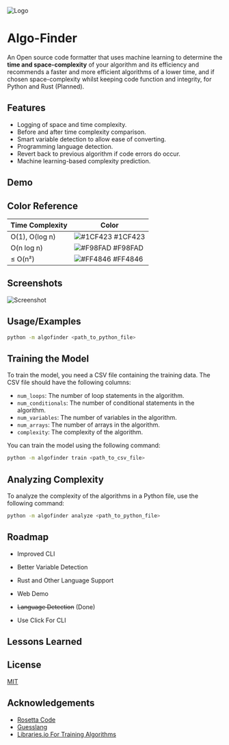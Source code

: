 ![Logo](https://raw.githubusercontent.com/AbTrax/algofinder/main/res/Algo%20Finder%20Banner.png)

# Algo-Finder

An Open source code formatter that uses machine learning to determine the **time and space-complexity** of your algorithm
and its efficiency and recommends a faster and more efficient algorithms of a lower time, and if chosen space-complexity whilst keeping
code function and integrity, for Python and Rust (Planned).

## Features

- Logging of space and time complexity.
- Before and after time complexity comparison.
- Smart variable detection to allow ease of converting.
- Programming language detection.
- Revert back to previous algorithm if code errors do occur.
- Machine learning-based complexity prediction.

## Demo

## Color Reference

| Time Complexity             | Color                                                                |
| ----------------- | ------------------------------------------------------------------ |
| O(1), O(log n) | ![#1CF423](https://placehold.co/10/00ff9f/1cf423.png) #1CF423 |
| O(n log n) | ![#F98FAD](https://placehold.co/10/f98fad/f98fad.png) #F98FAD |
| ≤ O(n²)  | ![#FF4846](https://placehold.co/10/ff4846/ff4846.png) #FF4846 |

## Screenshots

![Screenshot](Temp)

## Usage/Examples

```bash
python -m algofinder <path_to_python_file>
```

## Training the Model

To train the model, you need a CSV file containing the training data. The CSV file should have the following columns:

- `num_loops`: The number of loop statements in the algorithm.
- `num_conditionals`: The number of conditional statements in the algorithm.
- `num_variables`: The number of variables in the algorithm.
- `num_arrays`: The number of arrays in the algorithm.
- `complexity`: The complexity of the algorithm.

You can train the model using the following command:

```bash
python -m algofinder train <path_to_csv_file>
```

## Analyzing Complexity

To analyze the complexity of the algorithms in a Python file, use the following command:

```bash
python -m algofinder analyze <path_to_python_file>
```

## Roadmap

- Improved CLI

- Better Variable Detection

- Rust and Other Language Support

- Web Demo

- ~~Language Detection~~ (Done)

- Use Click For CLI

## Lessons Learned

## License

[MIT](https://choosealicense.com/licenses/mit/)

## Acknowledgements

- [Rosetta Code](https://rosettacode.org/wiki/Rosetta_Code)
- [Guesslang](https://github.com/yoeo/guesslang)
- [Libraries.io For Training Algorithms](https://libraries.io/data)
